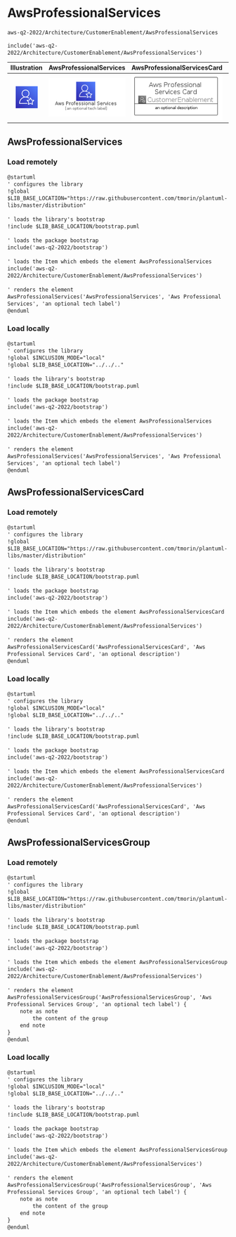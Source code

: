 # AwsProfessionalServices


```text
aws-q2-2022/Architecture/CustomerEnablement/AwsProfessionalServices
```

```text
include('aws-q2-2022/Architecture/CustomerEnablement/AwsProfessionalServices')
```



| Illustration | AwsProfessionalServices | AwsProfessionalServicesCard | AwsProfessionalServicesGroup |
| :---: | :---: | :---: | :---: |
| ![illustration for Illustration](../../../aws-q2-2022/Architecture/CustomerEnablement/AwsProfessionalServices.png) | ![illustration for AwsProfessionalServices](../../../aws-q2-2022/Architecture/CustomerEnablement/AwsProfessionalServices.Local.png) | ![illustration for AwsProfessionalServicesCard](../../../aws-q2-2022/Architecture/CustomerEnablement/AwsProfessionalServicesCard.Local.png) | ![illustration for AwsProfessionalServicesGroup](../../../aws-q2-2022/Architecture/CustomerEnablement/AwsProfessionalServicesGroup.Local.png) |




## AwsProfessionalServices

### Load remotely
```plantuml
@startuml
' configures the library
!global $LIB_BASE_LOCATION="https://raw.githubusercontent.com/tmorin/plantuml-libs/master/distribution"

' loads the library's bootstrap
!include $LIB_BASE_LOCATION/bootstrap.puml

' loads the package bootstrap
include('aws-q2-2022/bootstrap')

' loads the Item which embeds the element AwsProfessionalServices
include('aws-q2-2022/Architecture/CustomerEnablement/AwsProfessionalServices')

' renders the element
AwsProfessionalServices('AwsProfessionalServices', 'Aws Professional Services', 'an optional tech label')
@enduml
```

### Load locally
```plantuml
@startuml
' configures the library
!global $INCLUSION_MODE="local"
!global $LIB_BASE_LOCATION="../../.."

' loads the library's bootstrap
!include $LIB_BASE_LOCATION/bootstrap.puml

' loads the package bootstrap
include('aws-q2-2022/bootstrap')

' loads the Item which embeds the element AwsProfessionalServices
include('aws-q2-2022/Architecture/CustomerEnablement/AwsProfessionalServices')

' renders the element
AwsProfessionalServices('AwsProfessionalServices', 'Aws Professional Services', 'an optional tech label')
@enduml
```

## AwsProfessionalServicesCard

### Load remotely
```plantuml
@startuml
' configures the library
!global $LIB_BASE_LOCATION="https://raw.githubusercontent.com/tmorin/plantuml-libs/master/distribution"

' loads the library's bootstrap
!include $LIB_BASE_LOCATION/bootstrap.puml

' loads the package bootstrap
include('aws-q2-2022/bootstrap')

' loads the Item which embeds the element AwsProfessionalServicesCard
include('aws-q2-2022/Architecture/CustomerEnablement/AwsProfessionalServices')

' renders the element
AwsProfessionalServicesCard('AwsProfessionalServicesCard', 'Aws Professional Services Card', 'an optional description')
@enduml
```

### Load locally
```plantuml
@startuml
' configures the library
!global $INCLUSION_MODE="local"
!global $LIB_BASE_LOCATION="../../.."

' loads the library's bootstrap
!include $LIB_BASE_LOCATION/bootstrap.puml

' loads the package bootstrap
include('aws-q2-2022/bootstrap')

' loads the Item which embeds the element AwsProfessionalServicesCard
include('aws-q2-2022/Architecture/CustomerEnablement/AwsProfessionalServices')

' renders the element
AwsProfessionalServicesCard('AwsProfessionalServicesCard', 'Aws Professional Services Card', 'an optional description')
@enduml
```

## AwsProfessionalServicesGroup

### Load remotely
```plantuml
@startuml
' configures the library
!global $LIB_BASE_LOCATION="https://raw.githubusercontent.com/tmorin/plantuml-libs/master/distribution"

' loads the library's bootstrap
!include $LIB_BASE_LOCATION/bootstrap.puml

' loads the package bootstrap
include('aws-q2-2022/bootstrap')

' loads the Item which embeds the element AwsProfessionalServicesGroup
include('aws-q2-2022/Architecture/CustomerEnablement/AwsProfessionalServices')

' renders the element
AwsProfessionalServicesGroup('AwsProfessionalServicesGroup', 'Aws Professional Services Group', 'an optional tech label') {
    note as note
        the content of the group
    end note
}
@enduml
```

### Load locally
```plantuml
@startuml
' configures the library
!global $INCLUSION_MODE="local"
!global $LIB_BASE_LOCATION="../../.."

' loads the library's bootstrap
!include $LIB_BASE_LOCATION/bootstrap.puml

' loads the package bootstrap
include('aws-q2-2022/bootstrap')

' loads the Item which embeds the element AwsProfessionalServicesGroup
include('aws-q2-2022/Architecture/CustomerEnablement/AwsProfessionalServices')

' renders the element
AwsProfessionalServicesGroup('AwsProfessionalServicesGroup', 'Aws Professional Services Group', 'an optional tech label') {
    note as note
        the content of the group
    end note
}
@enduml
```


